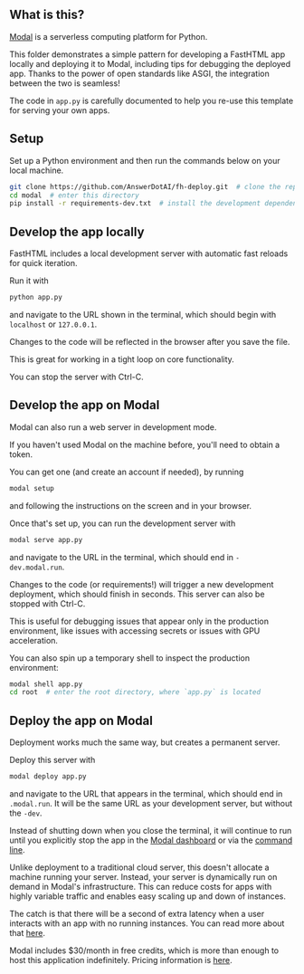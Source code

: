 ## What is this?

[Modal](https://modal.com) is a serverless computing platform for Python.

This folder demonstrates a simple pattern for developing a FastHTML app locally and deploying it to Modal,
including tips for debugging the deployed app.
Thanks to the power of open standards like ASGI, the integration between the two is seamless!

The code in `app.py` is carefully documented to help you re-use this template for serving your own apps.


## Setup

Set up a Python environment and then run the commands below on your local machine.

```bash
git clone https://github.com/AnswerDotAI/fh-deploy.git  # clone the repo
cd modal  # enter this directory
pip install -r requirements-dev.txt  # install the development dependencies
```

## Develop the app locally

FastHTML includes a local development server with automatic fast reloads for quick iteration.

Run it with

```bash
python app.py
```

and navigate to the URL shown in the terminal, which should begin with `localhost` or `127.0.0.1`.

Changes to the code will be reflected in the browser after you save the file.

This is great for working in a tight loop on core functionality.

You can stop the server with Ctrl-C.

## Develop the app on Modal

Modal can also run a web server in development mode.

If you haven't used Modal on the machine before, you'll need to obtain a token.

You can get one (and create an account if needed), by running

```bash
modal setup
```

and following the instructions on the screen and in your browser.

Once that's set up, you can run the development server with

```bash
modal serve app.py
```

and navigate to the URL in the terminal, which should end in `-dev.modal.run`.

Changes to the code (or requirements!) will trigger a new development deployment,
which should finish in seconds. This server can also be stopped with Ctrl-C.

This is useful for debugging issues that appear only in the production environment,
like issues with accessing secrets or issues with GPU acceleration.

You can also spin up a temporary shell to inspect the production environment:

```bash
modal shell app.py
cd root  # enter the root directory, where `app.py` is located
```

## Deploy the app on Modal

Deployment works much the same way, but creates a permanent server.

Deploy this server with

```bash
modal deploy app.py
```

and navigate to the URL that appears in the terminal, which should end in `.modal.run`.
It will be the same URL as your development server, but without the `-dev`.

Instead of shutting down when you close the terminal, it will continue to run
until you explicitly stop the app in the [Modal dashboard](https://modal.com/apps)
or via the [command line](https://modal.com/docs/reference/cli/app).

Unlike deployment to a traditional cloud server, this doesn't allocate a machine running your server.
Instead, your server is dynamically run on demand in Modal's infrastructure.
This can reduce costs for apps with highly variable traffic and enables easy scaling up and down of instances.

The catch is that there will be a second of extra latency when a user interacts with an app with no running instances.
You can read more about that [here](https://modal.com/docs/guide/cold-start).

Modal includes $30/month in free credits,
which is more than enough to host this application indefinitely.
Pricing information is [here](https://modal.com/pricing).
